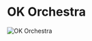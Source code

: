 # OK Orchestra
![OK Orchestra](https://i.namu.wiki/i/_7Jd5hmJyVheiEZdtcoFHSbi1OLvgpygjSWW_c5NxdH107U33QKJqVyDVHvAYso99OYMzAUPbQUV8IQRflfJJw.webp)